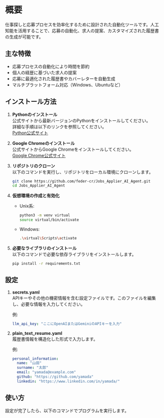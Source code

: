 # 概要
仕事探しと応募プロセスを効率化するために設計された自動化ツールです。人工知能を活用することで、応募の自動化、求人の提案、カスタマイズされた履歴書の生成が可能です。

## 主な特徴
- 応募プロセスの自動化により時間を節約
- 個人の経歴に基づいた求人の提案
- 応募に最適化された履歴書やカバーレターを自動生成
- マルチプラットフォーム対応（Windows、Ubuntuなど）

## インストール方法
1. **Pythonのインストール**  
   公式サイトから最新バージョンのPythonをインストールしてください。  
   詳細な手順は以下のリンクを参照してください。  
   [Python公式サイト](https://www.python.org/)

2. **Google Chromeのインストール**  
   公式サイトからGoogle Chromeをインストールしてください。  
   [Google Chrome公式サイト](https://www.google.com/chrome/)

3. **リポジトリのクローン**  
   以下のコマンドを実行し、リポジトリをローカル環境にクローンします。
   ```bash
   git clone https://github.com/feder-cr/Jobs_Applier_AI_Agent.git
   cd Jobs_Applier_AI_Agent
   ```

4. **仮想環境の作成と有効化**  
   - Unix系:
     ```bash
     python3 -m venv virtual
     source virtual/bin/activate
     ```
   - Windows:
     ```bash
     .\virtual\Scripts\activate
     ```

5. **必要なライブラリのインストール**  
   以下のコマンドで必要な依存ライブラリをインストールします。
   ```bash
   pip install -r requirements.txt
   ```

## 設定
1. **secrets.yaml**  
   APIキーやその他の機密情報を含む設定ファイルです。このファイルを編集し、必要な情報を入力してください。

   例:
   ```yaml
   llm_api_key: "ここにOpenAIまたはGeminiのAPIキーを入力"
   ```

2. **plain_text_resume.yaml**  
   履歴書情報を構造化した形式で入力します。

   例:
   ```yaml
   personal_information:
     name: "山田"
     surname: "太郎"
     email: "yamada@example.com"
     github: "https://github.com/yamada"
     linkedin: "https://www.linkedin.com/in/yamada/"
   ```

## 使い方
設定が完了したら、以下のコマンドでプログラムを実行します。
